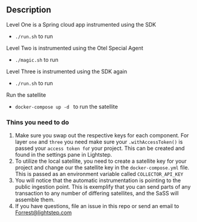 ## Description
Level One is a Spring cloud app instrumented using the SDK
* `./run.sh` to run

Level Two is instrumented using the Otel Special Agent
* `./magic.sh` to run

Level Three is instrumented using the SDK again
* `./run.sh` to run

Run the satellite
* `docker-compose up -d ` to run the satellite

### Thins you need to do
1) Make sure you swap out the respective keys for each component. For layer `one` and `three` you need make sure your `.withAccessToken()` is passed your `access token fo`r your project. This can be created and found in the settings pane in Lightstep.
2) To utilize the local satellite, you need to create a satellite key for your project and change our the satellite key in the `docker-compose.yml` file. This is passed as an environment variable called `COLLECTOR_API_KEY`
3) You will notice that the automatic instrumentation is pointing to the public ingestion point. This is exemplify that you can send parts of any transaction to any number of differing satellites, and the SaSS will assemble them.
4) If you have questions, file an issue in this repo or send an email to Forrest@lightstep.com





